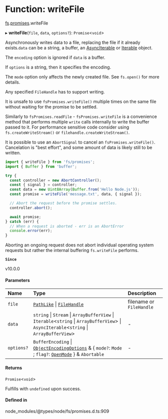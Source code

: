 # Function: writeFile

[fs](../modules/fs.md).[promises](../modules/fs.promises.md).writeFile

▸ **writeFile**(`file`, `data`, `options?`): `Promise`<`void`\>

Asynchronously writes data to a file, replacing the file if it already exists.`data` can be a string, a buffer, an
[AsyncIterable](https://tc39.github.io/ecma262/#sec-asynciterable-interface) or
[Iterable](https://developer.mozilla.org/en-US/docs/Web/JavaScript/Reference/Iteration_protocols#The_iterable_protocol) object.

The `encoding` option is ignored if `data` is a buffer.

If `options` is a string, then it specifies the encoding.

The `mode` option only affects the newly created file. See `fs.open()` for more details.

Any specified `FileHandle` has to support writing.

It is unsafe to use `fsPromises.writeFile()` multiple times on the same file
without waiting for the promise to be settled.

Similarly to `fsPromises.readFile` \- `fsPromises.writeFile` is a convenience
method that performs multiple `write` calls internally to write the buffer
passed to it. For performance sensitive code consider using `fs.createWriteStream()` or `filehandle.createWriteStream()`.

It is possible to use an `AbortSignal` to cancel an `fsPromises.writeFile()`.
Cancelation is "best effort", and some amount of data is likely still
to be written.

```js
import { writeFile } from 'fs/promises';
import { Buffer } from 'buffer';

try {
  const controller = new AbortController();
  const { signal } = controller;
  const data = new Uint8Array(Buffer.from('Hello Node.js'));
  const promise = writeFile('message.txt', data, { signal });

  // Abort the request before the promise settles.
  controller.abort();

  await promise;
} catch (err) {
  // When a request is aborted - err is an AbortError
  console.error(err);
}
```

Aborting an ongoing request does not abort individual operating
system requests but rather the internal buffering `fs.writeFile` performs.

**`Since`**

v10.0.0

#### Parameters

| Name | Type | Description |
| :------ | :------ | :------ |
| `file` | [`PathLike`](../types/fs.PathLike.md) \| [`FileHandle`](../interfaces/fs.promises.FileHandle.md) | filename or `FileHandle` |
| `data` | `string` \| `Stream` \| `ArrayBufferView` \| `Iterable`<`string` \| `ArrayBufferView`\> \| `AsyncIterable`<`string` \| `ArrayBufferView`\> | - |
| `options?` | `BufferEncoding` \| [`ObjectEncodingOptions`](../interfaces/fs.ObjectEncodingOptions.md) & { `mode?`: `Mode` ; `flag?`: [`OpenMode`](../types/fs.OpenMode.md)  } & `Abortable` | - |

#### Returns

`Promise`<`void`\>

Fulfills with `undefined` upon success.

#### Defined in

node_modules/@types/node/fs/promises.d.ts:909
